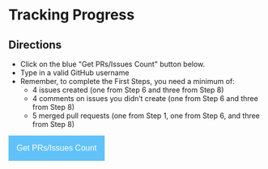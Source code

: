 # Tracking Progress

## Directions

- Click on the blue "Get PRs/Issues Count" button below.
- Type in a valid GitHub username
- Remember, to complete the First Steps, you need a minimum of:
  - 4 issues created (one from Step 6 and three from Step 8)
  - 4 comments on issues you didn’t create (one from Step 6 and three from Step 8)
  - 5 merged pull requests (one from Step 1, one from Step 6, and three from Step 8)

<style><!--
    .dropbtn {
        background-color: #61c2f9;
        color: white; 
        padding: 16px; 
        font-size: 16px; 
        border: none; 
        cursor: pointer;
    }
--></style>
       
<button class="dropbtn" onclick="Set_User();">Get PRs/Issues Count</button>
<div id="results"></div>

<script>
    const res = document.getElementById('results');
    var user = "dogi";
    
    //Functions
    //Check response from the API
    function checkStatus(response) {
        if (response.status >= 200 && response.status < 300) {
            return Promise.resolve(response)
        } else {
            return Promise.reject(new Error(response.statusText))
        }
    }
 
    //Validate User
    function Set_User() {
        res.innerHTML = "";
        user = prompt("Please enter username", user);
        if (!(user == "" || user == null)) {
            var url = "https://api.github.com/users/" + user;
            fetch(url)
                .then(checkStatus)
                .then(function(data) {
                    res.innerHTML = "<h2> Progress: </h2>";
                    Total_PRs();
                    Total_Issues();
                    Merged_PRs();
                    CountIssueComments();
                })
                .catch(function(error) {
                    console.log(error);
                    let p = document.createElement('p');
                    p.innerHTML = "<span style='color:#FF0000;'><strong><u>Error</u>: " + user + " is not a valid GitHub Username. Make sure you are entering a valid GitHub Username.</strong></span>";
                    res.appendChild(p);
                });
        } else {
            let p = document.createElement('p');
            p.innerHTML = "<span style='color:#FF0000;'><strong><u>ERROR</u>: Blank or NULL user entered.<br></strong></span>";
            res.appendChild(p);
        }
    }
    
    //Check total number of pull requests
    function Total_PRs() {
        var url = "https://api.github.com/search/issues?q=repo:open-learning-exchange/open-learning-exchange.github.io+author:" + user + "+type:pr&sort=created&order=asc";
        fetch(url)
            .then(checkStatus)
            .then((resp) => resp.json())
            .then(function(data) {
                let p = document.createElement('p');
                p.innerHTML = "<strong>Number of PRs:<strong> " + data.total_count;
                res.appendChild(p);
            })
            .catch(function(error) {
                console.log(error);
            });
    }

    //Check total number of Issues Created.
    function Total_Issues() {
        var url = "https://api.github.com/search/issues?q=repo:open-learning-exchange/open-learning-exchange.github.io+author:" + user + "+type:issue&sort=created&order=asc";
        fetch(url)
            .then(checkStatus)
            .then((resp) => resp.json())
            .then(function(data) {
                let p = document.createElement('p');
                p.innerHTML = "<strong>Number of Issues:<strong> " + data.total_count;
                res.appendChild(p);
            })
            .catch(function(error) {
                console.log(error);
            });
    }

    // Check Number of merged Pull Requests
    function Merged_PRs() {
        var url = "https://api.github.com/search/issues?q=repo:open-learning-exchange/open-learning-exchange.github.io+author:" + user + "+is:merged&sort=created&order=asc";
        fetch(url)
            .then(checkStatus)
            .then((resp) => resp.json())
            .then(function(data) {
                let p = document.createElement('p');
                p.innerHTML = "<strong>Number of Merged PRs:<strong> " + data.total_count;
                res.appendChild(p);
            })
            .catch(function(error) {
                console.log(error);
            });
    }

    // Function to count comments on issues by a user
    function CountIssueComments() {
    var url = "https://api.github.com/repos/open-learning-exchange/open-learning-exchange.github.io/issues?state=all&per_page=100";
    var commentsCount = 0;
    var page = 1;

    // Recursive function to handle pagination
    function fetchIssues(url) {
        fetch(url)
            .then(checkStatus)
            .then((resp) => resp.json())
            .then(function(data) {
                data.forEach(issue => {
                    fetch(issue.comments_url)
                        .then(checkStatus)
                        .then((resp) => resp.json())
                        .then(function(comments) {
                            comments.forEach(comment => {
                                if (comment.user.login === user) {
                                    commentsCount++;
                                }
                            });
                        })
                        .catch(function(error) {
                            console.log(error);
                        });
                });

                // Check if there are more pages
                if (data.length === 100) {
                    page++;
                    var nextPageUrl = "https://api.github.com/repos/open-learning-exchange/open-learning-exchange.github.io/issues?state=all&per_page=100&page=" + page;
                    fetchIssues(nextPageUrl);
                } else {
                    // Display the total comments count
                    let p = document.createElement('p');
                    p.innerHTML = "<strong>Number of Comments on Issues:<strong> " + commentsCount;
                    res.appendChild(p);
                }
            })
            .catch(function(error) {
                console.log(error);
            });
    }

    fetchIssues(url);
}
</script>
